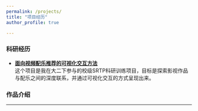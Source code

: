 ```yaml
---
permalink: /projects/
title: "项目经历"
author_profile: true

---
```


### 科研经历

- **[面向视频配乐推荐的可视化交互方法](/files/SRTP.md)**  
  这个项目是我在大二下参与的校级SRTP科研训练项目，目标是探索影视作品与配乐之间的深度联系，并通过可视化交互的方式呈现出来。

### 作品介绍


---
